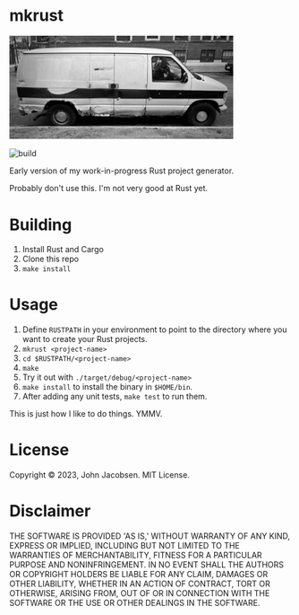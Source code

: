 # mkrust

<img src="/mkrust.jpg" width="400">

![build](https://github.com/eigenhombre/mkrust/actions/workflows/build.yml/badge.svg)

Early version of my work-in-progress Rust project generator.

Probably don't use this.  I'm not very good at Rust yet.

# Building

1. Install Rust and Cargo
2. Clone this repo
3. `make install`

# Usage

1. Define `RUSTPATH` in your environment to point to the directory
   where you want to create your Rust projects.
2. `mkrust <project-name>`
3. `cd $RUSTPATH/<project-name>`
4. `make`
5. Try it out with `./target/debug/<project-name>`
6. `make install` to install the binary in `$HOME/bin`.
7. After adding any unit tests, `make test` to run them.

This is just how I like to do things.  YMMV.

# License

Copyright © 2023, John Jacobsen. MIT License.

# Disclaimer

THE SOFTWARE IS PROVIDED 'AS IS,' WITHOUT WARRANTY OF ANY KIND,
EXPRESS OR IMPLIED, INCLUDING BUT NOT LIMITED TO THE WARRANTIES
OF MERCHANTABILITY, FITNESS FOR A PARTICULAR PURPOSE AND
NONINFRINGEMENT. IN NO EVENT SHALL THE AUTHORS OR COPYRIGHT
HOLDERS BE LIABLE FOR ANY CLAIM, DAMAGES OR OTHER LIABILITY,
WHETHER IN AN ACTION OF CONTRACT, TORT OR OTHERWISE, ARISING
FROM, OUT OF OR IN CONNECTION WITH THE SOFTWARE OR THE USE OR
OTHER DEALINGS IN THE SOFTWARE.
